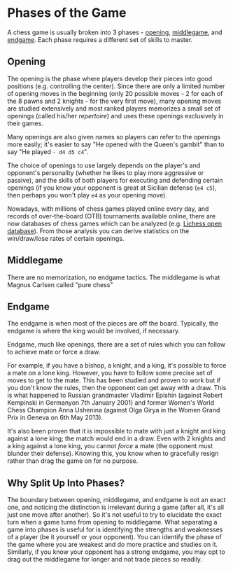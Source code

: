 # Phases of the Game

A chess game is usually broken into 3 phases - [opening](https://en.wikipedia.org/wiki/Chess_opening), [middlegame](https://en.wikipedia.org/wiki/Chess_middlegame), and [endgame](https://en.wikipedia.org/wiki/Chess_endgame). Each phase requires a different set of skills to master.

## Opening

The opening is the phase where players develop their pieces into good positions (e.g. controlling the center). Since there are only a limited number of opening moves in the beginning (only 20 possible moves - 2 for each of the 8 pawns and 2 knights - for the very first move), many opening moves are studied extensively and most ranked players memorizes a small set of openings (called his/her _repertoire_) and uses these openings exclusively in their games.

Many openings are also given names so players can refer to the openings more easily; it's easier to say "He opened with the Queen's gambit" than to say "He played `- d4 d5 c4`".

The choice of openings to use largely depends on the player's and opponent's personality (whether he likes to play more aggressive or passive), and the skills of both players for executing and defending certain openings (if you know your opponent is great at Sicilian defense (`e4 c5`), then perhaps you won't play `e4` as your opening move).

Nowadays, with millions of chess games played online every day, and records of over-the-board (OTB) tournaments available online, there are now databases of chess games which can be analyzed (e.g. [Lichess open database](https://database.lichess.org)). From those analysis you can derive statistics on the win/draw/lose rates of certain openings.

## Middlegame

There are no memorization, no endgame tactics. The middlegame is what Magnus Carlsen called "pure chess"

## Endgame

The endgame is when most of the pieces are off the board. Typically, the endgame is where the king would be involved, if necessary.

Endgame, much like openings, there are a set of rules which you can follow to achieve mate or force a draw.

For example, if you have a bishop, a knight, and a king, it's possible to force a mate on a lone king. However, you have to follow some precise set of moves to get to the mate. This has been studied and proven to work but if you don't know the rules, then the opponent can get away with a draw. This is what happened to Russian grandmaster Vladimir Epishin (against Robert Kempinski in Germanyon 7th January 2001) and former Women's World Chess Champion Anna Ushenina (against Olga Girya in the Women Grand Prix in Geneva on 6th May 2013).

It's also been proven that it is impossible to mate with just a knight and king against a lone king; the match would end in a draw. Even with 2 knights and a king against a lone king, you cannot _force_ a mate (the opponent must blunder their defense). Knowing this, you know when to gracefully resign rather than drag the game on for no purpose.



## Why Split Up Into Phases?

The boundary between opening, middlegame, and endgame is not an exact one, and noticing the distinction is irrelevant during a game (after all, it's all just one move after another). So it's not useful to try to elucidate the exact turn when a game turns from opening to middlegame. What separating a game into phases is useful for is identifying the strengths and weaknesses of a player (be it yourself or your opponent). You can identify the phase of the game where you are weakest and do more practice and studies on it. Similarly, if you know your opponent has a strong endgame, you may opt to drag out the middlegame for longer and not trade pieces so readily.
